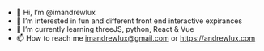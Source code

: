 - 👋 Hi, I’m @imandrewlux
- 👀 I’m interested in fun and different front end interactive expirances
- 🌱 I’m currently learning threeJS, python, React & Vue
- 📫 How to reach me imandrewlux@gmail.com or https://andrewlux.com

<!---
imandrewlux/imandrewlux is a ✨ special ✨ repository because its `README.md` (this file) appears on your GitHub profile.
You can click the Preview link to take a look at your changes.
--->
